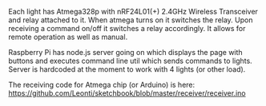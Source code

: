 Each light has Atmega328p with nRF24L01(+) 2.4GHz Wireless Transceiver and relay attached to it.
When atmega turns on it switches the relay.
Upon receiving a command on/off it switches a relay accordingly.
It allows for remote operation as well as manual.

Raspberry Pi has node.js server going on which displays the page with buttons and executes command line util which
sends commands to lights.
Server is hardcoded at the moment to work with 4 lights (or other load).  

The receiving code for Atmega chip (or Arduino) is here: https://github.com/Leonti/sketchbook/blob/master/receiver/receiver.ino  
